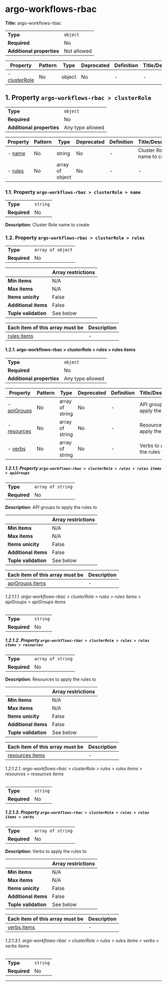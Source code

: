 # argo-workflows-rbac

**Title:** argo-workflows-rbac

|                           |             |
| ------------------------- | ----------- |
| **Type**                  | `object`    |
| **Required**              | No          |
| **Additional properties** | Not allowed |

| Property                       | Pattern | Type   | Deprecated | Definition | Title/Description |
| ------------------------------ | ------- | ------ | ---------- | ---------- | ----------------- |
| - [clusterRole](#clusterRole ) | No      | object | No         | -          | -                 |

## <a name="clusterRole"></a>1. Property `argo-workflows-rbac > clusterRole`

|                           |                  |
| ------------------------- | ---------------- |
| **Type**                  | `object`         |
| **Required**              | No               |
| **Additional properties** | Any type allowed |

| Property                       | Pattern | Type            | Deprecated | Definition | Title/Description           |
| ------------------------------ | ------- | --------------- | ---------- | ---------- | --------------------------- |
| - [name](#clusterRole_name )   | No      | string          | No         | -          | Cluster Role name to create |
| - [rules](#clusterRole_rules ) | No      | array of object | No         | -          | -                           |

### <a name="clusterRole_name"></a>1.1. Property `argo-workflows-rbac > clusterRole > name`

|              |          |
| ------------ | -------- |
| **Type**     | `string` |
| **Required** | No       |

**Description:** Cluster Role name to create

### <a name="clusterRole_rules"></a>1.2. Property `argo-workflows-rbac > clusterRole > rules`

|              |                   |
| ------------ | ----------------- |
| **Type**     | `array of object` |
| **Required** | No                |

|                      | Array restrictions |
| -------------------- | ------------------ |
| **Min items**        | N/A                |
| **Max items**        | N/A                |
| **Items unicity**    | False              |
| **Additional items** | False              |
| **Tuple validation** | See below          |

| Each item of this array must be         | Description |
| --------------------------------------- | ----------- |
| [rules items](#clusterRole_rules_items) | -           |

#### <a name="clusterRole_rules_items"></a>1.2.1. argo-workflows-rbac > clusterRole > rules > rules items

|                           |                  |
| ------------------------- | ---------------- |
| **Type**                  | `object`         |
| **Required**              | No               |
| **Additional properties** | Any type allowed |

| Property                                           | Pattern | Type            | Deprecated | Definition | Title/Description                |
| -------------------------------------------------- | ------- | --------------- | ---------- | ---------- | -------------------------------- |
| - [apiGroups](#clusterRole_rules_items_apiGroups ) | No      | array of string | No         | -          | API groups to apply the rules to |
| - [resources](#clusterRole_rules_items_resources ) | No      | array of string | No         | -          | Resources to apply the rules to  |
| - [verbs](#clusterRole_rules_items_verbs )         | No      | array of string | No         | -          | Verbs to apply the rules to      |

##### <a name="clusterRole_rules_items_apiGroups"></a>1.2.1.1. Property `argo-workflows-rbac > clusterRole > rules > rules items > apiGroups`

|              |                   |
| ------------ | ----------------- |
| **Type**     | `array of string` |
| **Required** | No                |

**Description:** API groups to apply the rules to

|                      | Array restrictions |
| -------------------- | ------------------ |
| **Min items**        | N/A                |
| **Max items**        | N/A                |
| **Items unicity**    | False              |
| **Additional items** | False              |
| **Tuple validation** | See below          |

| Each item of this array must be                             | Description |
| ----------------------------------------------------------- | ----------- |
| [apiGroups items](#clusterRole_rules_items_apiGroups_items) | -           |

###### <a name="clusterRole_rules_items_apiGroups_items"></a>1.2.1.1.1. argo-workflows-rbac > clusterRole > rules > rules items > apiGroups > apiGroups items

|              |          |
| ------------ | -------- |
| **Type**     | `string` |
| **Required** | No       |

##### <a name="clusterRole_rules_items_resources"></a>1.2.1.2. Property `argo-workflows-rbac > clusterRole > rules > rules items > resources`

|              |                   |
| ------------ | ----------------- |
| **Type**     | `array of string` |
| **Required** | No                |

**Description:** Resources to apply the rules to

|                      | Array restrictions |
| -------------------- | ------------------ |
| **Min items**        | N/A                |
| **Max items**        | N/A                |
| **Items unicity**    | False              |
| **Additional items** | False              |
| **Tuple validation** | See below          |

| Each item of this array must be                             | Description |
| ----------------------------------------------------------- | ----------- |
| [resources items](#clusterRole_rules_items_resources_items) | -           |

###### <a name="clusterRole_rules_items_resources_items"></a>1.2.1.2.1. argo-workflows-rbac > clusterRole > rules > rules items > resources > resources items

|              |          |
| ------------ | -------- |
| **Type**     | `string` |
| **Required** | No       |

##### <a name="clusterRole_rules_items_verbs"></a>1.2.1.3. Property `argo-workflows-rbac > clusterRole > rules > rules items > verbs`

|              |                   |
| ------------ | ----------------- |
| **Type**     | `array of string` |
| **Required** | No                |

**Description:** Verbs to apply the rules to

|                      | Array restrictions |
| -------------------- | ------------------ |
| **Min items**        | N/A                |
| **Max items**        | N/A                |
| **Items unicity**    | False              |
| **Additional items** | False              |
| **Tuple validation** | See below          |

| Each item of this array must be                     | Description |
| --------------------------------------------------- | ----------- |
| [verbs items](#clusterRole_rules_items_verbs_items) | -           |

###### <a name="clusterRole_rules_items_verbs_items"></a>1.2.1.3.1. argo-workflows-rbac > clusterRole > rules > rules items > verbs > verbs items

|              |          |
| ------------ | -------- |
| **Type**     | `string` |
| **Required** | No       |

----------------------------------------------------------------------------------------------------------------------------

